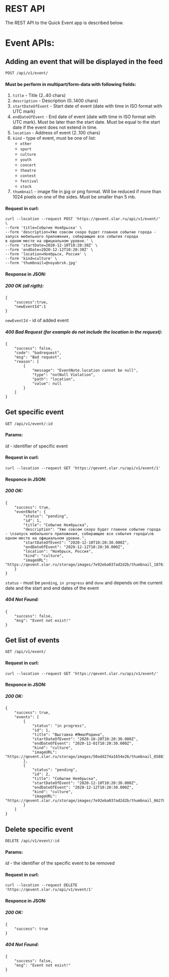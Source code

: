 # REST API

The REST API to the Quick Event app is described below.

# Event APIs:

## Adding an event that will be displayed in the feed

`POST /api/v1/event/`

#### Must be perform in multipart/form-data with following fields: 

1. `title` - Title (2..40 chars)
2. `description` - Description (0..1400 chars)
3. `startDateOfEvent` - Start date of event (date with time in ISO format with UTC mark)
4. `endDateOfEvent` - End date of event (date with time in ISO format with UTC mark). Must be later than the start date. Must be equal to the start date if the event does not extend in time.
5. `location` - Address of event (2..100 chars)
6. `kind` - type of event, must be one of list:
    * `other`
    * `sport`
    * `culture`
    * `youth`
    * `concert`
    * `theatre`
    * `contest`
    * `festival`
    * `stock`
7. `thumbnail` - image file in jpg or png format. Will be reduced if more than 1024 pixels on one of the sides. Must be smaller than 5 mb.

#### Request in curl:

```
curl --location --request POST 'https://qevent.slar.ru/api/v1/event/' \
--form 'title=Событие Ноябрьска' \
--form 'description=Уже совсем скоро будет главное событие города - 
запуск мобильного приложения, собирающие все события города
в одном месте на официальном уровне.' \
--form 'startDate=2020-12-10T10:20:30Z' \
--form 'endDate=2020-12-12T10:20:30Z' \
--form 'location=Ноябрьск, Россия' \
--form 'kind=culture' \
--form 'thumbnail=@noyabrsk.jpg'
```

#### Response in JSON:

##### 200 OK (all rigth):
```
{
    "success":true,
    "newEventId":1
}
```
`newEventId` - id of added event

##### 400 Bad Request (for example do not include the location in the request):

```
{
    "success": false,
    "code": "badrequest",
    "msg": "Bad request",
    "reason": [
        {
            "message": "EventNote.location cannot be null",
            "type": "notNull Violation",
            "path": "location",
            "value": null
        }
    ]
}
```

## Get specific event

`GET /api/v1/event/:id`

#### Params:

*id* - identifier of specific event

#### Request in curl:

`curl --location --request GET 'https://qevent.slar.ru/api/v1/event/1'`

#### Responce in JSON:

##### 200 OK:

```
{
    "success": true,
    "eventNote": {
        "status": "pending",
        "id": 1,
        "title": "Событие Ноябрьска",
        "description": "Уже совсем скоро будет главное событие города - \nзапуск мобильного приложения, собирающие все события города\nв одном месте на официальном уровне.",
        "startDateOfEvent": "2020-12-10T10:20:30.000Z",
        "endDateOfEvent": "2020-12-12T10:20:30.000Z",
        "location": "Ноябрьск, Россия",
        "kind": "culture",
        "imageURL": "https://qevent.slar.ru/storage/images/7e92eba037ad2d2b/thumbnail_187618.jpg"
    }
}
```
`status` - must be `pending`, `in progress` and `done` and depends on the current date and the start and end dates of the event

##### 404 Not Found:

```
{
    "success": false,
    "msg": "Event not exist!"
}
```

## Get list of events

`GET /api/v1/event/`

#### Request in curl:

`curl --location --request GET 'https://qevent.slar.ru/api/v1/event/'`

#### Responce in JSON:

##### 200 OK:

```
{
    "success": true,
    "events": [
        {
            "status": "in progress",
            "id": 1,
            "title": "Выставка #ЯмалРодина",
            "startDateOfEvent": "2020-10-28T10:20:30.000Z",
            "endDateOfEvent": "2020-12-01T10:20:30.000Z",
            "kind": "culture",
            "imageURL": "https://qevent.slar.ru/storage/images/50add274a1654e26/thumbnail_858819.jpg"
        },
        {
            "status": "pending",
            "id": 2,
            "title": "Событие Ноябрьска",
            "startDateOfEvent": "2020-12-10T10:20:30.000Z",
            "endDateOfEvent": "2020-12-12T10:20:30.000Z",
            "kind": "culture",
            "imageURL": "https://qevent.slar.ru/storage/images/7e92eba037ad2d2b/thumbnail_862781.jpg"
        }
    ]
}
```

## Delete specific event

`DELETE /api/v1/event/:id`

#### Params:

*id* - the identifier of the specific event to be removed

#### Request in curl:

`curl --location --request DELETE 'https://qevent.slar.ru/api/v1/event/1'`

#### Responce in JSON:

##### 200 OK:

```
{
    "success": true
}
```

##### 404 Not Found:

```
{
    "success": false,
    "msg": "Event not exist!"
}
```